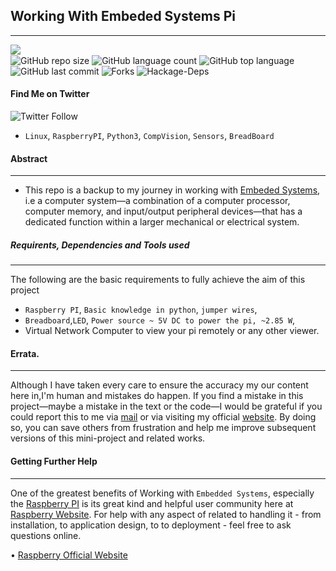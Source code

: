 ## Working With Embeded Systems Pi
<hr>

<img align="left" src="https://img.shields.io/badge/License-MIT2.0-blue.svg"><br>
![GitHub repo size](https://img.shields.io/github/repo-size/okomojacob/192.168_Embeded-System?color=green-yellow&logo=github&logoColor=blue) 
![GitHub language count](https://img.shields.io/github/languages/count/OkomoJacob/192.168_Embeded-System?logo=visual-studio-code) 
![GitHub top language](https://img.shields.io/github/languages/top/okomojacob/192.168_Embeded-System)
![GitHub last commit](https://img.shields.io/github/last-commit/OkomoJacob/192.168_Embeded-System?style=plastic&color=brightgreen) 
![Forks](https://img.shields.io/github/forks/OkomoJacob/192.168_Embeded-System?style=social) ![Hackage-Deps](https://img.shields.io/hackage-deps/v/lens) 
#### Find Me on Twitter
![Twitter Follow](https://img.shields.io/twitter/follow/okomojacob?style=social)

- `Linux`, `RaspberryPI`, `Python3`, `CompVision`, `Sensors`, `BreadBoard`
#### Abstract
<hr>

- This repo is a backup to my journey in working with [Embeded Systems](https://www.tutorialspoint.com/embedded_systems/es_overview.htm), i.e a computer system—a combination of a computer processor, computer memory, and input/output peripheral devices—that has a dedicated function within a larger mechanical or electrical system.

##### Requirents, Dependencies and Tools used
<hr>

The following are the basic requirements to fully achieve the aim of this project
- `Raspberry PI`, `Basic knowledge in python`, `jumper wires`, 
- `Breadboard`,`LED`, `Power source ~ 5V DC to power the pi, ~2.85 W`, 
- Virtual Network Computer to view your pi remotely or any other viewer.

#### Errata.
<hr>

Although I have taken every care to ensure the accuracy my our content here in,I'm human and mistakes
do happen. If you find a mistake in this project—maybe a mistake in the text or
the code—I would be grateful if you could report this to me via [mail](jaylabs2030@gmail.com) or via visiting my official [website](https://okomojacob.herokuapp.com). By doing so, you can
save others from frustration and help me improve subsequent versions of this mini-project and related works. 

#### Getting Further Help
<hr>

One of the greatest benefits of Working with `Embedded Systems`, especially the [Raspberry PI](https://www.google.com/search?q=raspberry+pi&sxsrf=ALeKk01grBSMcQU0GLnDL_4y8phqHjjcPg:1614927201337&tbm=isch&source=iu&ictx=1&fir=TJ4wJpZVMQHa7M%252CDtHoUD5AlbtMeM%252C%252Fm%252F0gmg36g&vet=1&usg=AI4_-kQfF9ip8UyewJOzkBCddE2hBXxR0Q&sa=X&ved=2ahUKEwjYyLHRyJjvAhXGXRUIHX1HBcgQ_B16BAg7EAE#imgrc=TJ4wJpZVMQHa7M) is its great kind and helpful user community here at [Raspberry Website](https://www.raspberrypi.org/).
For help with any aspect of related to handling it - from installation, to application design, to
to deployment - feel free to ask questions online.

• [Raspberry Official Website](https://www.raspberrypi.org/)
